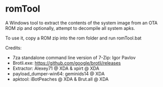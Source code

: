 # romTool
A Windows tool to extract the contents of the system image from an OTA ROM zip 
and optionally, attempt to decompile all system apks.

To use it, copy a ROM zip into the rom folder and run romTool.bat

Credits: 
  - 7za standalone command line version of 7-Zip: Igor Pavlov
  - Brotli.exe: https://github.com/google/brotli/releases 
  - Extractor: Alexey71 @ XDA & xpirt @ XDA
  - payload_dumper-win64: geminids14 @ XDA
  - apktool: iBotPeaches @ XDA & Brut.all @ XDA
